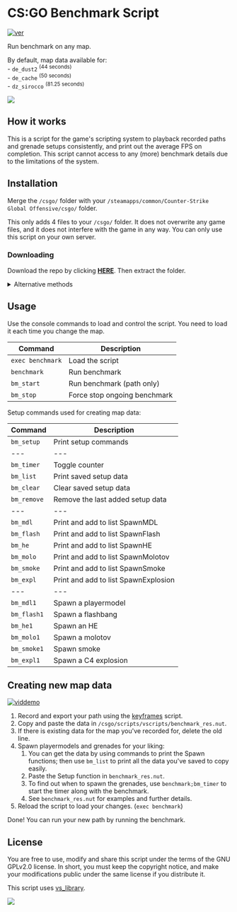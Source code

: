 # CS:GO Benchmark Script
[![ver][]](https://github.com/samisalreadytaken/csgo-benchmark)

Run benchmark on any map.

By default, map data available for:  
\- `de_dust2` <sup>(44 seconds)</sup>  
\- `de_cache` <sup>(50 seconds)</sup>  
\- `dz_sirocco` <sup>(81.25 seconds)</sup>  

[ver]: https://img.shields.io/badge/csgo--benchmark-v1.4.4-informational

![](../pre-1.4.0/image.jpg)

## How it works
This is a script for the game's scripting system to playback recorded paths and grenade setups consistently, and print out the average FPS on completion. This script cannot access to any (more) benchmark details due to the limitations of the system.

## Installation
Merge the `/csgo/` folder with your `/steamapps/common/Counter-Strike Global Offensive/csgo/` folder.

This only adds 4 files to your `/csgo/` folder. It does not overwrite any game files, and it does not interfere with the game in any way. You can only use this script on your own server.

### Downloading
Download the repo by clicking [**HERE**](https://github.com/samisalreadytaken/csgo-benchmark/archive/master.zip). Then extract the folder.

<details><summary>Alternative methods</summary>


**Method 2.**
On Windows 10 17063 or later, run the [`install_csgo-benchmark.bat`](https://raw.githubusercontent.com/samisalreadytaken/csgo-benchmark/master/install_csgo-benchmark.bat) file to automatically download the script into your game files. It can also be used to update the script.

**Method 3.**
In bash, after changing the directory below to your Steam game library directory, use the following commands to install the script into your game files.
```
cd "C:/Program Files/Steam/steamapps/common/Counter-Strike Global Offensive/" &&
curl https://codeload.github.com/samisalreadytaken/csgo-benchmark/tar.gz/master | tar -xz --strip=1 csgo-benchmark-master/csgo
```

</details>

## Usage
Use the console commands to load and control the script. You need to load it each time you change the map.

Command             | Description
------------------- | -------------------
`exec benchmark`    | Load the script
`benchmark`         | Run benchmark
`bm_start`          | Run benchmark (path only)
`bm_stop`           | Force stop ongoing benchmark

Setup commands used for creating map data:

Command             | Description
------------------- | -------------------
`bm_setup`          | Print setup commands
---                 | ---
`bm_timer`          | Toggle counter
`bm_list`           | Print saved setup data
`bm_clear`          | Clear saved setup data
`bm_remove`         | Remove the last added setup data
---                 | ---
`bm_mdl`            | Print and add to list SpawnMDL
`bm_flash`          | Print and add to list SpawnFlash
`bm_he`             | Print and add to list SpawnHE
`bm_molo`           | Print and add to list SpawnMolotov
`bm_smoke`          | Print and add to list SpawnSmoke
`bm_expl`           | Print and add to list SpawnExplosion
---                 | ---
`bm_mdl1`           | Spawn a playermodel
`bm_flash1`         | Spawn a flashbang
`bm_he1`            | Spawn an HE
`bm_molo1`          | Spawn a molotov
`bm_smoke1`         | Spawn smoke
`bm_expl1`          | Spawn a C4 explosion

## Creating new map data
[![viddemo][]](https://www.youtube.com/watch?v=i_WziPbjNjY&t=1m7s)

1. Record and export your path using the [keyframes](https://github.com/samisalreadytaken/keyframes) script.
2. Copy and paste the data in `/csgo/scripts/vscripts/benchmark_res.nut`.
3. If there is existing data for the map you've recorded for, delete the old line.
4. Spawn playermodels and grenades for your liking:
   1. You can get the data by using commands to print the Spawn functions; then use `bm_list` to print all the data you've saved to copy easily.
   2. Paste the Setup function in `benchmark_res.nut`.
   3. To find out when to spawn the grenades, use `benchmark;bm_timer` to start the timer along with the benchmark.
   4. See `benchmark_res.nut` for examples and further details.
5. Reload the script to load your changes. (`exec benchmark`)

Done! You can run your new path by running the benchmark.

## License
You are free to use, modify and share this script under the terms of the GNU GPLv2.0 license. In short, you must keep the copyright notice, and make your modifications public under the same license if you distribute it.

This script uses [vs_library](https://github.com/samisalreadytaken/vs_library).

[![](http://hits.dwyl.com/samisalreadytaken/csgo-benchmark.svg)](http://hits.dwyl.com/samisalreadytaken/csgo-benchmark)

[viddemo]: https://img.shields.io/badge/Video_demonstration-red?logo=youtube
